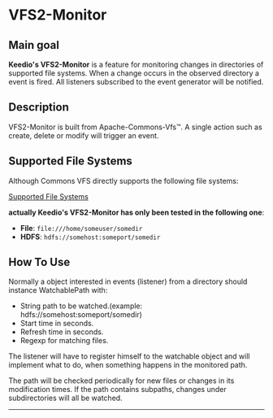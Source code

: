 # VFS2-Monitor

## Main goal
**Keedio's VFS2-Monitor** is a feature for monitoring changes in directories of supported file systems. When a change occurs in the observed directory a event is fired. All listeners subscribed to the event generator will be notified.

## Description
VFS2-Monitor is built from Apache-Commons-Vfs™. 
A single action such as create, delete or modify will trigger an event.

## Supported File Systems
Although Commons VFS directly supports the following file systems:

[Supported File Systems](https://commons.apache.org/proper/commons-vfs/filesystems.html)
 
**actually Keedio's VFS2-Monitor has only been tested in the following one**: 

* **File**: `file:///home/someuser/somedir`
* **HDFS**: `hdfs://somehost:someport/somedir`

## How To Use
Normally a object interested in events (listener) from a directory should instance WatchablePath with:

* String path to be watched.(example:  hdfs://somehost:someport/somedir)
* Start time in seconds.
* Refresh time in seconds.
* Regexp for matching files.

The listener will have to register himself to the watchable object and will implement what to do, when something happens in the monitored path.

The path will be checked periodically for new files or changes in its modification times.
If the path contains subpaths, changes under subdirectories will all be watched.

* * *
